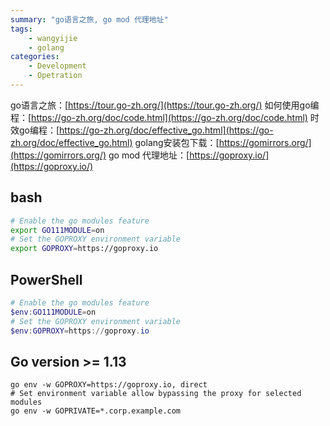 ```yaml
---
summary: "go语言之旅, go mod 代理地址"
tags:
    - wangyijie
    - golang
categories:
    - Development
    - Opetration
---
```

go语言之旅：[https://tour.go-zh.org/](https://tour.go-zh.org/)
如何使用go编程：[https://go-zh.org/doc/code.html](https://go-zh.org/doc/code.html)
时效go编程：[https://go-zh.org/doc/effective_go.html](https://go-zh.org/doc/effective_go.html)
golang安装包下载：[https://gomirrors.org/](https://gomirrors.org/)
go mod 代理地址：[https://goproxy.io/](https://goproxy.io/)

## bash
```bash
# Enable the go modules feature
export GO111MODULE=on
# Set the GOPROXY environment variable
export GOPROXY=https://goproxy.io
```
## PowerShell
```Powershell
# Enable the go modules feature
$env:GO111MODULE=on
# Set the GOPROXY environment variable
$env:GOPROXY=https://goproxy.io
```

## Go version >= 1.13
```
go env -w GOPROXY=https://goproxy.io, direct
# Set environment variable allow bypassing the proxy for selected modules
go env -w GOPRIVATE=*.corp.example.com
```
